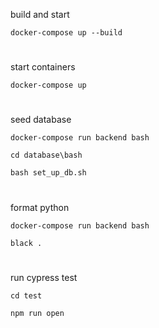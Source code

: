 build and start

`docker-compose up --build`

#

start containers

`docker-compose up`

#

seed database

`docker-compose run backend bash`

`cd database\bash`

`bash set_up_db.sh`

#

format python

`docker-compose run backend bash`

`black .`

#

run cypress test

`cd test`

`npm run open`
